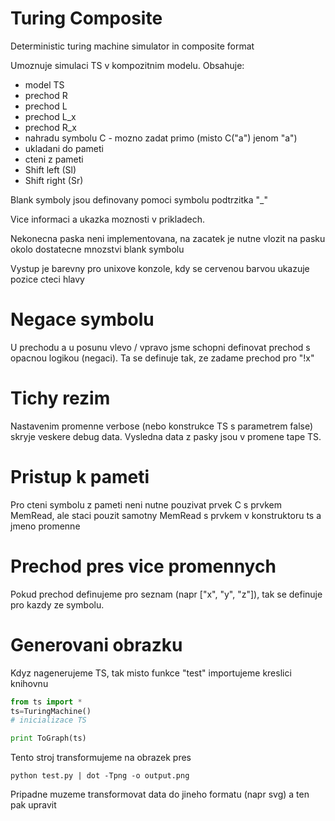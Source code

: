 Turing Composite
================
Deterministic turing machine simulator in composite format


Umoznuje simulaci TS v kompozitnim modelu. Obsahuje:
 - model TS
 - prechod R
 - prechod L
 - prechod L_x
 - prechod R_x
 - nahradu symbolu C - mozno zadat primo (misto C("a") jenom "a")
 - ukladani do pameti
 - cteni z pameti
 - Shift left (Sl)
 - Shift right (Sr)

Blank symboly jsou definovany pomoci symbolu podtrzitka "_"


Vice informaci a ukazka moznosti v prikladech.

Nekonecna paska neni implementovana, na zacatek je nutne vlozit na pasku okolo dostatecne mnozstvi blank symbolu


Vystup je barevny pro unixove konzole, kdy se cervenou barvou ukazuje pozice cteci hlavy

Negace symbolu
==========================
U prechodu a u posunu vlevo / vpravo jsme schopni definovat prechod s opacnou logikou (negaci). Ta se definuje tak, ze zadame prechod pro "!x"

Tichy rezim
=========================
Nastavenim promenne verbose (nebo konstrukce TS s parametrem false) skryje veskere debug data.
Vysledna data z pasky jsou v promene tape TS.

Pristup k pameti
=========================
Pro cteni symbolu z pameti neni nutne pouzivat prvek C s prvkem MemRead, ale staci pouzit samotny MemRead s prvkem v konstruktoru ts a jmeno promenne

Prechod pres vice promennych
=============================
Pokud prechod definujeme pro seznam (napr ["x", "y", "z"]), tak se definuje pro kazdy ze symbolu.

Generovani obrazku
==========================
Kdyz nagenerujeme TS, tak misto funkce "test" importujeme kreslici knihovnu
  
```python
from ts import *
ts=TuringMachine()
# inicializace TS

print ToGraph(ts)
```

Tento stroj transformujeme na obrazek pres
```
python test.py | dot -Tpng -o output.png
```

Pripadne muzeme transformovat data do jineho formatu (napr svg) a ten pak upravit

